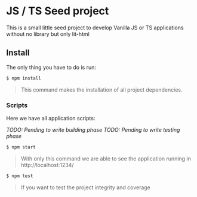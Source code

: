 # JS / TS Seed project

This is a small little seed project to develop Vanilla JS or TS applications without no library but only lit-html

## Install

The only thing you have to do is run:

```bash
$ npm install
```

> This command makes the installation of all project dependencies.

### Scripts

Here we have all application scripts:

*TODO: Pending to write building phase*
*TODO: Pending to write testing phase*

```bash
$ npm start
```

> With only this command we are able to see the application running in http://localhost:1234/

```bash
$ npm test
```

> If you want to test the project integrity and coverage

